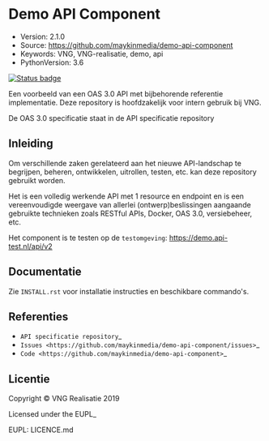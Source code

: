 
# Demo API Component

 * Version: 2.1.0
 * Source: https://github.com/maykinmedia/demo-api-component
 * Keywords: VNG, VNG-realisatie, demo, api
 * PythonVersion: 3.6
 
[![Status badge](https://img.shields.io/endpoint.svg?style=for-the-badge&url=https%3A//api-test.nl/api/v1/provider-latest-badge/4279e606-d9b6-435b-84aa-0006a8c2c246/)](https://api-test.nl/server/2/8c3ab6ae-182f-4523-8804-a76539a3f28b/4279e606-d9b6-435b-84aa-0006a8c2c246/latest/)

Een voorbeeld van een OAS 3.0 API met bijbehorende referentie implementatie.
Deze repository is hoofdzakelijk voor intern gebruik bij VNG.

De OAS 3.0 specificatie staat in de API specificatie repository

## Inleiding

Om verschillende zaken gerelateerd aan het nieuwe API-landschap te begrijpen,
beheren, ontwikkelen, uitrollen, testen, etc. kan deze repository gebruikt 
worden.

Het is een volledig werkende API met 1 resource en endpoint en is een
vereenvoudigde weergave van allerlei (ontwerp)beslissingen aangaande gebruikte
technieken zoals RESTful APIs, Docker, OAS 3.0, versiebeheer, etc.

Het component is te testen op de `testomgeving`: https://demo.api-test.nl/api/v2

## Documentatie

Zie ``INSTALL.rst`` voor installatie instructies en beschikbare commando's.

## Referenties

* `API specificatie repository`_
* `Issues <https://github.com/maykinmedia/demo-api-component/issues>`_
* `Code <https://github.com/maykinmedia/demo-api-component>`_

## Licentie

Copyright © VNG Realisatie 2019

Licensed under the EUPL_

EUPL: LICENCE.md
